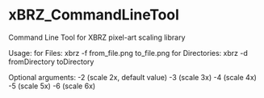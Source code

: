 # xBRZ_CommandLineTool
Command Line Tool for XBRZ pixel-art scaling library

Usage:
  for Files: xbrz -f from_file.png to_file.png
  for Directories: xbrz -d fromDirectory toDirectory

Optional arguments: -2 (scale 2x, default value) -3 (scale 3x) -4 (scale 4x) -5 (scale 5x) -6 (scale 6x)
